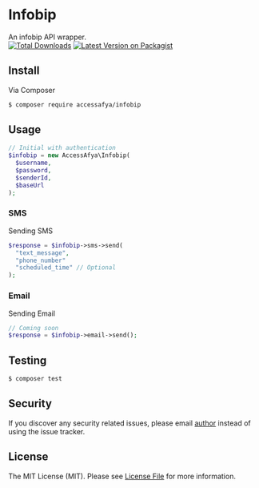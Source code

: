 # Infobip

An infobip API wrapper.
<br />
[![Total Downloads][ico-downloads]][link-downloads]
[![Latest Version on Packagist][ico-version]][link-packagist]


## Install

Via Composer

``` bash
$ composer require accessafya/infobip
```

## Usage

``` php
// Initial with authentication
$infobip = new AccessAfya\Infobip(
  $username,
  $password,
  $senderId,
  $baseUrl
);

```

### SMS

Sending  SMS
```php
$response = $infobip->sms->send(
  "text_message",
  "phone_number"
  "scheduled_time" // Optional
);
```

### Email

Sending  Email

```php
// Coming soon
$response = $infobip->email->send();
```

## Testing

``` bash
$ composer test
```

## Security

If you discover any security related issues, please email [author]() instead of using the issue tracker.

## License

The MIT License (MIT). Please see [License File](LICENSE.md) for more information.

[ico-version]: https://img.shields.io/packagist/v/:vendor/:package_name.svg?style=flat-square
[ico-license]: https://img.shields.io/badge/license-MIT-brightgreen.svg?style=flat-square
[ico-travis]: https://img.shields.io/travis/:vendor/:package_name/master.svg?style=flat-square
[ico-scrutinizer]: https://img.shields.io/scrutinizer/coverage/g/:vendor/:package_name.svg?style=flat-square
[ico-code-quality]: https://img.shields.io/scrutinizer/g/:vendor/:package_name.svg?style=flat-square
[ico-downloads]: https://img.shields.io/packagist/dt/:vendor/:package_name.svg?style=flat-square

[link-packagist]: https://packagist.org/packages/accessafya/infobip
[link-travis]: https://travis-ci.org/:vendor/:package_name
[link-scrutinizer]: https://scrutinizer-ci.com/g/:vendor/:package_name/code-structure
[link-code-quality]: https://scrutinizer-ci.com/g/:vendor/:package_name
[link-downloads]: https://packagist.org/packages/accessafya/infobip
[link-author]: https://github.com/resper45
[link-contributors]: ../../contributors
